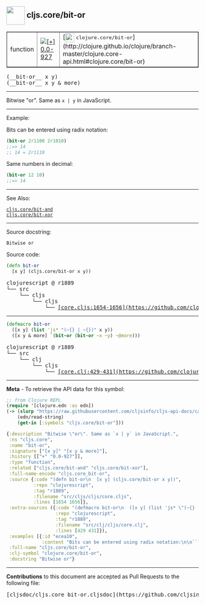 ## <img width="48px" valign="middle" src="http://i.imgur.com/Hi20huC.png"> cljs.core/bit-or

 <table border="1">
<tr>

<td>function</td>
<td><a href="https://github.com/cljsinfo/cljs-api-docs/tree/0.0-927"><img valign="middle" alt="[+] 0.0-927" src="https://img.shields.io/badge/+-0.0--927-lightgrey.svg"></a> </td>
<td>
[<img height="24px" valign="middle" src="http://i.imgur.com/1GjPKvB.png"> <samp>clojure.core/bit-or</samp>](http://clojure.github.io/clojure/branch-master/clojure.core-api.html#clojure.core/bit-or)
</td>
</tr>
</table>

 <samp>
(__bit-or__ x y)<br>
</samp>
 <samp>
(__bit-or__ x y & more)<br>
</samp>

---

Bitwise "or". Same as `x | y` in JavaScript.

---

Example:

Bits can be entered using radix notation:

```clj
(bit-or 2r1100 2r1010)
;;=> 14
;; 14 = 2r1110
```

Same numbers in decimal:

```clj
(bit-or 12 10)
;;=> 14
```

---

See Also:

[`cljs.core/bit-and`](cljs.core_bit-and.md)<br>
[`cljs.core/bit-xor`](cljs.core_bit-xor.md)<br>

---

Source docstring:

```
Bitwise or
```

Source code:

```clj
(defn bit-or
  [x y] (cljs.core/bit-or x y))
```

 <pre>
clojurescript @ r1889
└── src
    └── cljs
        └── cljs
            └── <ins>[core.cljs:1654-1656](https://github.com/clojure/clojurescript/blob/r1889/src/cljs/cljs/core.cljs#L1654-L1656)</ins>
</pre>


---

```clj
(defmacro bit-or
  ([x y] (list 'js* "(~{} | ~{})" x y))
  ([x y & more] `(bit-or (bit-or ~x ~y) ~@more)))
```

 <pre>
clojurescript @ r1889
└── src
    └── clj
        └── cljs
            └── <ins>[core.clj:429-431](https://github.com/clojure/clojurescript/blob/r1889/src/clj/cljs/core.clj#L429-L431)</ins>
</pre>

---

__Meta__ - To retrieve the API data for this symbol:

```clj
;; from Clojure REPL
(require '[clojure.edn :as edn])
(-> (slurp "https://raw.githubusercontent.com/cljsinfo/cljs-api-docs/catalog/cljs-api.edn")
    (edn/read-string)
    (get-in [:symbols "cljs.core/bit-or"]))
```

```clj
{:description "Bitwise \"or\". Same as `x | y` in JavaScript.",
 :ns "cljs.core",
 :name "bit-or",
 :signature ["[x y]" "[x y & more]"],
 :history [["+" "0.0-927"]],
 :type "function",
 :related ["cljs.core/bit-and" "cljs.core/bit-xor"],
 :full-name-encode "cljs.core_bit-or",
 :source {:code "(defn bit-or\n  [x y] (cljs.core/bit-or x y))",
          :repo "clojurescript",
          :tag "r1889",
          :filename "src/cljs/cljs/core.cljs",
          :lines [1654 1656]},
 :extra-sources ({:code "(defmacro bit-or\n  ([x y] (list 'js* \"(~{} | ~{})\" x y))\n  ([x y & more] `(bit-or (bit-or ~x ~y) ~@more)))",
                  :repo "clojurescript",
                  :tag "r1889",
                  :filename "src/clj/cljs/core.clj",
                  :lines [429 431]}),
 :examples [{:id "ecea10",
             :content "Bits can be entered using radix notation:\n\n```clj\n(bit-or 2r1100 2r1010)\n;;=> 14\n;; 14 = 2r1110\n```\n\nSame numbers in decimal:\n\n```clj\n(bit-or 12 10)\n;;=> 14\n```"}],
 :full-name "cljs.core/bit-or",
 :clj-symbol "clojure.core/bit-or",
 :docstring "Bitwise or"}

```

---

__Contributions__ to this document are accepted as Pull Requests to the following file:

 <pre>
[cljsdoc/cljs.core_bit-or.cljsdoc](https://github.com/cljsinfo/cljs-api-docs/blob/master/cljsdoc/cljs.core_bit-or.cljsdoc)
</pre>

